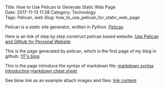 Title: How to Use Pelican to Generate Static Web Page  
Date: 2017-11-13 11:38 
Category: Technology  
Tags: Pelican, web
Slug: how_to_use_pelican_for_static_web_page 

Pelican is a static site generator, written in Python. 
[Pelican](http://docs.getpelican.com/)

Here is an link of step by step construct pelican based website:
[Use Pelican and Github for Personal Website](http://www.xycoding.com/articles/2013/11/21/blog-create/)

This is the page generated by pelican, which is the first page of my blog in github:
[YF's blog](https://huyunf.github.io/)

This is the page introduce the syntax of markdown file:
[markdown syntax introduction](http://wowubuntu.com/markdown/)
[markdown cheat sheet](https://github.com/adam-p/markdown-here/wiki/Markdown-Cheatsheet)

See blow link as an example attach images and files:
[link content]({filename}/blog/blog_11_13_2017_2/blog_11132017_SecondTest.md)
